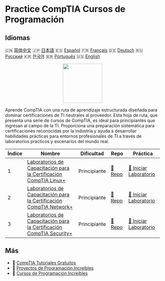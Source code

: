 # Practice CompTIA Cursos de Programación

## Idiomas

🇨🇳 [简体中文](README_zh.md) 🇯🇵 [日本語](README_ja.md) 🇪🇸 [Español](README_es.md) 🇫🇷 [Français](README_fr.md) 🇩🇪 [Deutsch](README_de.md) 🇷🇺 [Русский](README_ru.md) 🇰🇷 [한국어](README_ko.md) 🇧🇷 [Português](README_pt.md) 🇺🇸 [English](README.md) 

<div align="center">
<img width="128px" src="https://file.labex.io/path/ZbzxjVKrvgFc.png">
</div>

Aprende CompTIA con una ruta de aprendizaje estructurada diseñada para dominar certificaciones de TI neutrales al proveedor. Esta hoja de ruta, que presenta una serie de cursos de CompTIA, es ideal para principiantes que ingresan al campo de la TI. Proporciona una preparación sistemática para certificaciones reconocidas por la industria y ayuda a desarrollar habilidades prácticas para entornos profesionales de TI a través de laboratorios prácticos y escenarios del mundo real.

|   Índice | Nombre                                                                                                                                  | Dificultad   | Repo                                                                         | Práctica                                                                                  |
|----------|-----------------------------------------------------------------------------------------------------------------------------------------|--------------|------------------------------------------------------------------------------|-------------------------------------------------------------------------------------------|
|        1 | [Laboratorios de Capacitación para la Certificación CompTIA Linux+](https://labex.io/es/courses/comptia-linux-plus-training-labs)       | Principiante | [🔗 Repo](https://github.com/labex-labs/comptia-linux-plus-training-labs)    | [🚀 Iniciar Laboratorio](https://labex.io/es/courses/comptia-linux-plus-training-labs)    |
|        2 | [Laboratorios de Capacitación para la Certificación CompTIA Network+](https://labex.io/es/courses/comptia-network-plus-training-labs)   | Principiante | [🔗 Repo](https://github.com/labex-labs/comptia-network-plus-training-labs)  | [🚀 Iniciar Laboratorio](https://labex.io/es/courses/comptia-network-plus-training-labs)  |
|        3 | [Laboratorios de Capacitación para la Certificación CompTIA Security+](https://labex.io/es/courses/comptia-security-plus-training-labs) | Principiante | [🔗 Repo](https://github.com/labex-labs/comptia-security-plus-training-labs) | [🚀 Iniciar Laboratorio](https://labex.io/es/courses/comptia-security-plus-training-labs) |

## Más

- 🔗 [CompTIA Tutoriales Gratuitos](https://github.com/labex-labs/comptia-free-tutorials)
- 🔗 [Proyectos de Programación Increíbles](https://github.com/labex-labs/awesome-programming-projects)
- 🔗 [Cursos de Programación Increíbles](https://github.com/labex-labs/awesome-programming-courses)


